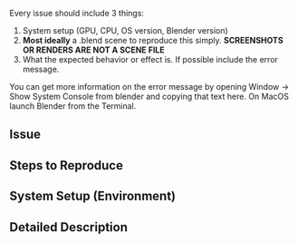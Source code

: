 Every issue should include 3 things:
1.  System setup (GPU, CPU, OS version, Blender version)
2.  **Most ideally** a .blend scene to reproduce this simply.  **SCREENSHOTS OR RENDERS ARE NOT A SCENE FILE**
3.  What the expected behavior or effect is.  If possible include the error message.  

You can get more information on the error message by opening Window -> Show System Console from blender and copying that text here.  On MacOS launch Blender from the Terminal.


<!--- Provide a general summary of the issue in the Title above -->

## Issue
<!--- Tell us what happens instead of the expected behavior -->

## Steps to Reproduce
<!--- Provide a scene file to reproduce this bug. -->
<!--- Or steps to reproduce if it happens with live rendering -->

## System Setup (Environment)
<!--- OS version -->
<!--- GPU, CPU and driver version -->
<!--- Blender version -->
<!--- If using CPU or GPU rendering -->

## Detailed Description
<!--- Provide a detailed description of the change or addition you are proposing -->

